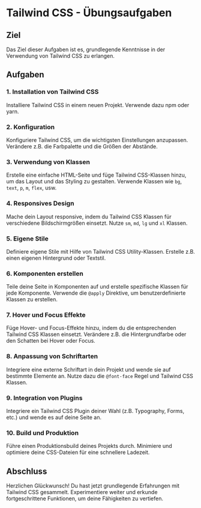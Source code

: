 # Tailwind CSS - Übungsaufgaben

## Ziel
Das Ziel dieser Aufgaben ist es, grundlegende Kenntnisse in der Verwendung von Tailwind CSS zu erlangen.

## Aufgaben

### 1. Installation von Tailwind CSS
Installiere Tailwind CSS in einem neuen Projekt. Verwende dazu npm oder yarn.

### 2. Konfiguration
Konfiguriere Tailwind CSS, um die wichtigsten Einstellungen anzupassen. Verändere z.B. die Farbpalette und die Größen der Abstände.

### 3. Verwendung von Klassen
Erstelle eine einfache HTML-Seite und füge Tailwind CSS-Klassen hinzu, um das Layout und das Styling zu gestalten. Verwende Klassen wie `bg`, `text`, `p`, `m`, `flex`, usw.

### 4. Responsives Design
Mache dein Layout responsive, indem du Tailwind CSS Klassen für verschiedene Bildschirmgrößen einsetzt. Nutze `sm`, `md`, `lg` und `xl` Klassen.

### 5. Eigene Stile
Definiere eigene Stile mit Hilfe von Tailwind CSS Utility-Klassen. Erstelle z.B. einen eigenen Hintergrund oder Textstil.

### 6. Komponenten erstellen
Teile deine Seite in Komponenten auf und erstelle spezifische Klassen für jede Komponente. Verwende die `@apply` Direktive, um benutzerdefinierte Klassen zu erstellen.

### 7. Hover und Focus Effekte
Füge Hover- und Focus-Effekte hinzu, indem du die entsprechenden Tailwind CSS Klassen einsetzt. Verändere z.B. die Hintergrundfarbe oder den Schatten bei Hover oder Focus.

### 8. Anpassung von Schriftarten
Integriere eine externe Schriftart in dein Projekt und wende sie auf bestimmte Elemente an. Nutze dazu die `@font-face` Regel und Tailwind CSS Klassen.

### 9. Integration von Plugins
Integriere ein Tailwind CSS Plugin deiner Wahl (z.B. Typography, Forms, etc.) und wende es auf deine Seite an.

### 10. Build und Produktion
Führe einen Produktionsbuild deines Projekts durch. Minimiere und optimiere deine CSS-Dateien für eine schnellere Ladezeit.

## Abschluss
Herzlichen Glückwunsch! Du hast jetzt grundlegende Erfahrungen mit Tailwind CSS gesammelt. Experimentiere weiter und erkunde fortgeschrittene Funktionen, um deine Fähigkeiten zu vertiefen.
